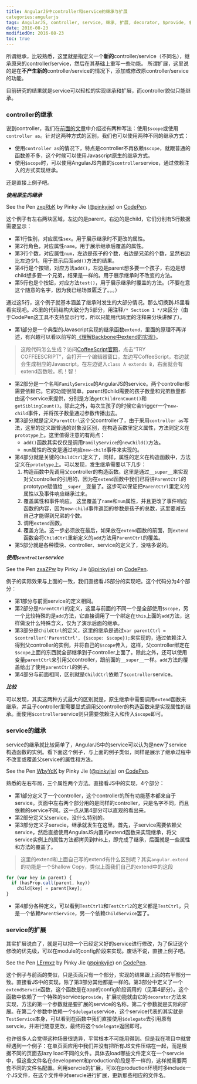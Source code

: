 ```yaml
---
title: AngularJS中controller和service的继承与扩展
categories:angularjs
tags: AngularJS, controller, service, 继承, 扩展, decorator, $provide, $delegate
date: 2016-08-23
modifiedOn: 2016-08-23
toc: true
---
```


 所谓继承，比较熟悉，这里就是指定义一个**新的**controller/service（不同名），继承原来的controller/service，然后在其基础上重写一些功能。
 所谓扩展，这里说的是在**不产生新的**controller/service的情况下，添加或修改原controller/service的功能。

目前研究的结果就是service可以轻松的实现继承和扩展，而controller貌似只能继承。

<!--more-->

### controller的继承

说到controller，我们在[前面的文章](/2015/02/09/controller-as-vs-scope/)中介绍过有两种写法：使用`$scope`或使用`controller as`。针对这两种方式的区别，我们也可以使用两种不同的继承方式：
* 使用`controller as`的情况下，特点是controller不再依赖`$scope`，就跟普通的函数差不多，这个时候可以使用Javascript原生的继承方式。
* 使用`$scope`时，可以使用AngularJS内置的`$controller`service，通过依赖注入的方式实现继承。

还是直接上例子吧。

__*使用原生的继承*__

<script async src="//assets.codepen.io/assets/embed/ei.js"></script>
<p data-height="268" data-theme-id="12085" data-slug-hash="zxpRbK" data-default-tab="result" data-user="pinkyjie" class='codepen'>See the Pen <a href='http://codepen.io/pinkyjie/pen/zxpRbK/'>zxpRbK</a> by Pinky Jie (<a href='http://codepen.io/pinkyjie'>@pinkyjie</a>) on <a href='http://codepen.io'>CodePen</a>.</p>

这个例子有左右两块区域，左边的是parent，右边的是child，它们分别有5行数据需要显示：
* 第1行性别，对应属性`sex`。用于展示继承时不更改的属性。
* 第2行角色，对应属性`name`。用于展示继承后覆盖的属性。
* 第3行个数，对应属性`num`，左边是孩子的个数，右边是兄弟的个数，显然右边比左边少1。用于显示后面`add()`方法的结果。
* 第4行是个按钮，对应方法`add()`，左边是parent想多要一个孩子，右边是想child想多要一个兄弟，结果是一样的。用于展示继承时不改变的方法。
* 第5行也是个按钮，对应方法`test()`，用于展示继承时覆盖的方法。（不要在意这个随意的名字，因为我已经场景匮乏了。。。）

通过这5行，这个例子就基本涵盖了继承时发生的大部分情况。那么切换到JS里看看实现吧。JS里的代码结构大致分为5部分，用注释`/* Section 1 */`来区分（由于CodePen这工具不支持显示行号，所以只能用代码里的注释来分块讲解了）。
* 第1部分是一个典型的Javascript实现的继承函数`extend`，里面的原理不再详述，有兴趣可以看以前写的[《理解Backbone中extend的实现》](/2013/11/30/understand-backbone-extend/)。
> 这段代码怎么生成？访问[CoffeeScript官网](http://coffeescript.org/)，点击“TRY COFFEESCRIPT”，会打开一个编辑器窗口，左边写CoffeeScript，右边就会生成相应的Javascript。在左边键入`class A extends B`，右面就会有extend函数啦。机！智！
* 第2部分是一个名叫`FamilyService`的AngularJS的service。两个controller都需要依赖它。它的功能很简单，parent和child需要的孩子数量和兄弟数量都由这个service来提供，分别是方法`getChildrenCount()`和`getSiblingCount()`。除此之外，每次生孩子的时候它会trigger一个`new-child`事件，并将孩子数量通过参数传播出去。
* 第3部分就是定义`ParentCtrl`这个父controller了，由于采用`controller as`写法，这里的定义跟普通的对象没区别，在构造函数里定义属性，方法则定义在`prototype`上。这里值得注意的有两点：
  * `add()`函数其实仅仅是调用`FamilyService`的`newChild()`方法。
  * `num`属性的改变是通过响应`new-child`事件来实现的。
* 第4部分就是关键的`ChildCtrl`定义了，同样，属性的定义在构造函数中，方法定义在`prototype`上。可以发现，发生继承需要以下几步：
  1. 构造函数中先调用父controller的构造函数。这里是通过`__super__`来实现对父controller的引用的，因为在`extend`函数中我们已将讲`ParentCtrl`的prototype赋值给`__super__`变量了。这步可以保证把`ParentCtrl`里定义的属性以及事件响应继承过来。
  2. 覆盖属性和事件响应。 这里覆盖了`name`和`num`属性，并且更改了事件响应函数的内容，因为`new-child`事件返回的参数是孩子的总数，这里要减去自己才能得到兄弟的个数。
  3. 调用`extend`函数。
  4. 覆盖方法。这一步必须放在最后，如果放在`extend`函数的前面，则`extend`函数会将`ChildCtrl`重新定义的`add`方法用`ParentCtrl`的覆盖。
* 第5部分就是各种模块、controller、service的定义了，没啥多说的。

__*使用`$controller`service*__

<p data-height="268" data-theme-id="12085" data-slug-hash="zxaZPw" data-default-tab="result" data-user="pinkyjie" class='codepen'>See the Pen <a href='http://codepen.io/pinkyjie/pen/zxaZPw/'>zxaZPw</a> by Pinky Jie (<a href='http://codepen.io/pinkyjie'>@pinkyjie</a>) on <a href='http://codepen.io'>CodePen</a>.</p>

例子的实际效果与上面的一致，我们直接看JS部分的实现吧。这个代码分为4个部分：
* 第1部分与前面service的定义相同。
* 第2部分是`ParentCtrl`的定义，这里与前面的不同一个是全部使用`$scope`，另一个比较特殊的是`add`方法，它直接调用了一个绑定在`this`上面的`add`方法，这样做没什么特殊含义，仅为了演示后面的继承。
* 第3部分是`ChildCtrl`的定义，这里的继承是通过`var parentCtrl = $controller('ParentCtrl', {$scope: $scope});`来实现的，通过依赖注入得到父controller的实例，并将自己的`$scope`传入，这样，父controller绑定在`$scope`上面的东西就全部继承到子controller上面了。除此之外，还可以使用变量`parentCtrl`来引用父controller，跟前面的`__super__`一样。`add`方法的覆盖给出了使用`parentCtrl`的例子。
* 第4部分与前面相同，区别就是`ChildCtrl`依赖了`$controller`service。

__*比较*__

可以发现，其实这两种方式最大的区别就是，原生继承中需要调用`extend`函数来继承，并且子controller里需要显式调用父controller的构造函数来是实现属性的继承。而使用`$controller`service则只需要依赖注入和传入`$scope`即可。

### service的继承

service的继承就比较简单了，AngularJS中的service可以认为是new了service构造函数的实例。看下面这个例子，与上面的例子类似，同样是展示了继承过程中不改变或覆盖父service的属性和方法。

<p data-height="268" data-theme-id="12085" data-slug-hash="WbyYdK" data-default-tab="result" data-user="pinkyjie" class='codepen'>See the Pen <a href='http://codepen.io/pinkyjie/pen/WbyYdK/'>WbyYdK</a> by Pinky Jie (<a href='http://codepen.io/pinkyjie'>@pinkyjie</a>) on <a href='http://codepen.io'>CodePen</a>.</p>

熟悉的左右布局，三个属性两个方法。直接看JS中的实现，4个部分：
* 第1部分定义了一个controller，这个controller的所有功能基本都来自于service。页面中左右两个部分用的是同样的controller，只是名字不同，而且依赖的service不同。这一点从第4部分可以直观的看出来。
* 第2部分定义父service，没什么特别的。
* 第3部分定义子servcie，继承就发生在这里。首先，子service需要依赖父service，然后直接使用AngularJS内置的extend函数来实现继承，将父service实例上的属性方法都拷贝到this上，即完成了继承，后面就是一些属性和方法的覆盖了。
> 这里的extend和上面自己写的extend有什么区别呢？其实`angular.extend`的功能是一个Shallow Copy，类似上面我们自己的extend中的这段
``` javascript
for (var key in parent) {
  if (hasProp.call(parent, key))
    child[key] = parent[key];
}
```
* 第4部分各种定义，可以看到`TestCtrl1`和`TestCtrl2`的定义都是`TestCtrl`，只是一个依赖`ParentService`，另一个依赖`ChildService`罢了。

### service的扩展

其实扩展说白了，就是可以把一个已经定义好的service进行修改，为了保证这个修改的优先级，可以在module的config阶段来实现。废话不说，直接上例子吧。

<p data-height="268" data-theme-id="12085" data-slug-hash="LErmxz" data-default-tab="result" data-user="pinkyjie" class='codepen'>See the Pen <a href='http://codepen.io/pinkyjie/pen/LErmxz/'>LErmxz</a> by Pinky Jie (<a href='http://codepen.io/pinkyjie'>@pinkyjie</a>) on <a href='http://codepen.io'>CodePen</a>.</p>

这个例子与前面的类似，只是页面只有一个部分，实现的结果跟上面的右半部分一致。直接看JS中的实现，除了第3部分其他都是一样的。第3部分中定义了一个`extendServcie`函数，这个函数是在app的config阶段调用的（见第4部分）。这个函数中依赖了一个特殊的service`$provide`，扩展功能就由它的`decorator`方法来实现，方法的第一个参数就是要扩展的service的名称，第二个参数就是实际的扩展。在第二个参数中依赖一个`$delegate`service，这个service代表的其实就是`TestService`本身，可以看到在函数中我们直接使用`$delegate`去引用原有servcie，并进行随意更改，最终将这个`$delegate`返回即可。

也许很多人会觉得这种场景很诡异，平常根本不可能用得到。但是我在项目中就曾经遇到一个例子：在单页面应用中我们并没有把所有JS文件压缩在一起，而是根据不同的页面去lazy load不同的文件。具体去load哪些文件定义在一个servcie中，但这些文件名在development和production阶段是不一样的，这样就需要两套不同的文件名配置。利用servcie的扩展，可以在production环境时多include一个JS文件，在这个文件中对servcie进行扩展，更新那些相应的文件名。
